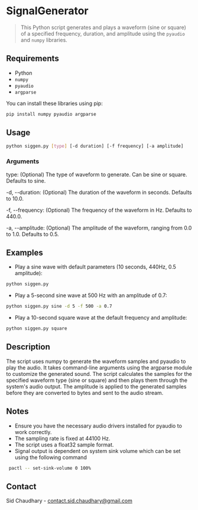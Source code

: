 # SignalGenerator 

> This Python script generates and plays a waveform (sine or square) of a 
> specified frequency, duration, and amplitude using the `pyaudio` and `numpy` 
> libraries.

## Requirements

- Python
- `numpy`
- `pyaudio`
- `argparse`

You can install these libraries using pip:

```bash
pip install numpy pyaudio argparse
```

## Usage
```bash
python siggen.py [type] [-d duration] [-f frequency] [-a amplitude]
```

### Arguments

type: (Optional) The type of waveform to generate. 
Can be sine or square. Defaults to sine.

-d, --duration: (Optional) The duration of the waveform 
in seconds. Defaults to 10.0.

-f, --frequency: (Optional) The frequency of the waveform in Hz. 
Defaults to 440.0.

-a, --amplitude: (Optional) The amplitude of the waveform, ranging 
from 0.0 to 1.0. Defaults to 0.5.

## Examples
- Play a sine wave with default parameters (10 seconds, 440Hz, 0.5 amplitude):
```Bash
python siggen.py
```
- Play a 5-second sine wave at 500 Hz with an amplitude of 0.7:
```Bash
python siggen.py sine -d 5 -f 500 -a 0.7
```
- Play a 10-second square wave at the default frequency and amplitude:
```Bash
python siggen.py square
```

## Description
The script uses numpy to generate the waveform samples and pyaudio to play the 
audio. It takes command-line arguments using the argparse module to customize 
the generated sound. The script calculates the samples for the specified 
waveform type (sine or square) and then plays them through the system's audio 
output. The amplitude is applied to the generated samples before they are 
converted to bytes and sent to the audio stream.

## Notes
- Ensure you have the necessary audio drivers installed for pyaudio to work correctly.
- The sampling rate is fixed at 44100 Hz.
- The script uses a float32 sample format.
- Signal output is dependent on system sink volume which can be set using the following command

```bash
 pactl -- set-sink-volume 0 100%
```
## Contact
Sid Chaudhary - contact.sid.chaudhary@gmail.com
